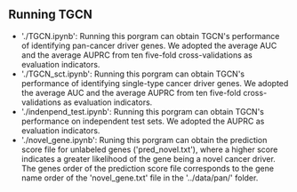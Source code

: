 ## Running TGCN
- './TGCN.ipynb': Running this porgram can obtain TGCN's performance of identifying pan-cancer driver genes. We adopted the average AUC and the average AUPRC from ten five-fold cross-validations as evaluation indicators.<br>
- './TGCN_sct.ipynb': Running this porgram can obtain TGCN's performance of identifying single-type cancer driver genes. We adopted the average AUC and the average AUPRC from ten five-fold cross-validations as evaluation indicators.<br>
- './indenpend_test.ipynb': Running this porgram can obtain TGCN's performance on independent test sets. We adopted the AUPRC as evaluation indicators.<br>
- './novel_gene.ipynb': Runing this porgram can obtain the prediction score file for unlabeled genes ('pred_novel.txt'), where a higher score indicates a greater likelihood of the gene being a novel cancer driver. The genes order of the prediction score file corresponds to the gene name order of the 'novel_gene.txt' file in the '../data/pan/' folder.<br>
